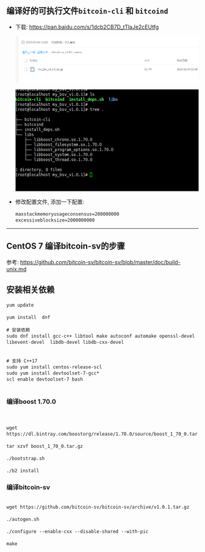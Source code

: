 ## 编译好的可执行文件`bitcoin-cli` 和 `bitcoind`



- 下载:  https://pan.baidu.com/s/1dcb2CB7D_tTlaJe2cEUtfg

  ![](./img/baiduwangpan.png)

  ![](./img/bitcoin-sv.png)

- 修改配置文件, 添加一下配置:

  ```
  maxstackmemoryusageconsensus=200000000
  excessiveblocksize=2000000000
  ```

---



## CentOS 7 编译bitcoin-sv的步骤

参考: https://github.com/bitcoin-sv/bitcoin-sv/blob/master/doc/build-unix.md



## 安装相关依赖

```
yum update

yum install  dnf

# 安装依赖
sudo dnf install gcc-c++ libtool make autoconf automake openssl-devel libevent-devel  libdb-devel libdb-cxx-devel


# 支持 C++17
sudo yum install centos-release-scl
sudo yum install devtoolset-7-gcc*
scl enable devtoolset-7 bash


```



### 编译boost 1.70.0

```


wget https://dl.bintray.com/boostorg/release/1.70.0/source/boost_1_70_0.tar.gz

tar xzvf boost_1_70_0.tar.gz

./bootstrap.sh

./b2 install

```



### 编译bitcoin-sv

```

wget https://github.com/bitcoin-sv/bitcoin-sv/archive/v1.0.1.tar.gz

./autogen.sh

./configure --enable-cxx --disable-shared --with-pic

make
```








